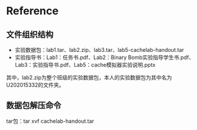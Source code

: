 # Reference

## 文件组织结构
- 实验数据包：lab1.tar、lab2.zip、lab3.tar、lab5-cachelab-handout.tar<br>
- 实验指导书：Lab1：任务书.pdf、Lab2：Binary Bomb实验指导学生书.pdf、Lab3：实验指导书.pdf、Lab5：cache模拟器实验说明.pptx<br>

其中，lab2.zip为整个班级的实验数据包，本人的实验数据包为其中名为U202015332的文件夹。<br>

## 数据包解压命令
tar包：tar xvf cachelab-handout.tar


